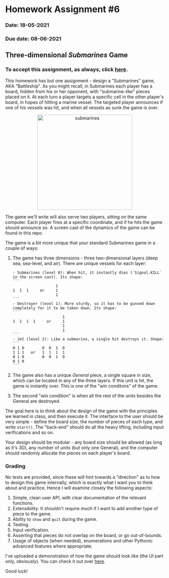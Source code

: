 # Homework Assignment #6

### Date: 18-05-2021

### Due date: 08-06-2021

## Three-dimensional _Submarines_ Game

### To accept this assignment, as always, click [here](https://classroom.github.com/a/LZaDvQri).

This homework has but one assignment - design a "Submarines" game, AKA "Battleship". As you might recall,
in Submarines each player has a board, hidden from his or her opponent, with "submarine-like" pieces
placed on it. At each turn a player targets a specific cell in the other player's board, in
hopes of hitting a marine vessel. The targeted player announces if one of his vessels was
hit, and when all vessels as sunk the game is over.

<div style="text-align:center">
<img src="./submarines.jpg" alt="submarines" width="300"/>
<div style="text-align:left">

The game we'll write will also serve two players, sitting on the same computer. Each player
fires at a specific coordinate, and if he hits the game should announce so. A screen cast
of the dynamics of the game can be found in this repo.

The game is a bit more unique that your standard Submarines game in a couple of ways:

1.  The game has three dimensions - three two-dimensional layers (deep sea, sea-level, and air). There are unique vessels
    for each layer:

        - Submarines (level 0): When hit, it instantly dies (`Signal.KILL` in the screen cast). Its shape:
        ```
                           1
        1  1  1     or     1
                           1
        ```
        - Destroyer (level 1): More sturdy, so it has to be gunned down completely for it to be taken down. Its shape:
        ```
                              1
        1  1  1  1     or     1
                              1
                              1
        ```
        - Jet (level 2): Like a submarine, a single hit destroys it. Shape:
        ```
        0 1 0        0  0  1  0
        1 1 1   or   1  1  1  1
        0 1 0        0  0  1  0
        0 1 0
        ```

2.  The game also has a unique _General_ piece, a single square in size, which can be
    located in any of the three layers. If this unit is hit, the game is instantly over. This
    is one of the "win conditons" of the game.
3.  The second "win condition" is when all the rest of the units besides the General are destroyed.

The goal here is to think about the design of the game with the principles we learned in class,
and then execute it. The interface to the user should be very simple - define the board size,
the number of pieces of each type, and write `start()`. The "back-end" should do all the heavy
lifting, including input verifications and so on.

Your design should be modular - any board size should be allowed (as long as it's 3D), any
number of units (but only one General), and the computer should randomly allocate the pieces on
each player's board.

### Grading

No tests are provided, since these will hint towards a "direction" as to how to design this game internally,
which is exactly what I want you to think about and practice. Hence I will examine closely the following aspects:

1. Simple, clean user API, with clear documentation of the relevant functions.
2. Extensibility: It shouldn't require much if I want to add another type of piece to the game.
3. Ability to `show` and `quit` during the game.
4. Testing.
5. Input verification.
6. Asserting that pieces do not overlap on the board, or go out-of-bounds.
7. Usage of objects (when needed), enumerations and other Pythonic advanced features where appropriate.

I've uploaded a demonstration of how the game should look like (the UI part only, obviously). You can check it out over [here](./screencast_submarines.mp4).

Good luck!
